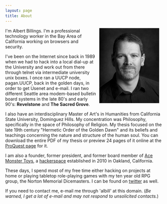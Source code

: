 ```yaml
---
layout: page
title: About
---
```


<img src="/images/6304911027_bee5677759_m.jpg" width="192" height="240" hspace="10" align="right" alt="Al - Black and White">I'm Albert  Billings. I'm a professional technology worker in the Bay Area of California working on browsers and security.

I've been on the Internet since back in 1989 when we had to hack into a local dial-up at the University and work out from there through telnet via intermediate university unix boxes. I once ran a UUCP node, pagan.UUCP, back in the golden days, in order to get Usenet and e-mail. I ran two different Seattle area modem-based bulletin board systems in the late 80's and early 90's: **Revelstone** and **The Sacred Grove**.

I also have an interdisciplinary Master of Art's in Humanities from California State University, Dominguez Hills. My concentration was Philosophy, specifically in the space of Philosophy of Religion. My thesis focused on the late 19th century "Hermetic Order of the Golden Dawn" and its beliefs and teachings concerning the nature and structure of the human soul. You can download the entire PDF of my thesis or preview 24 pages of it online at the [ProQuest page](http://proquest.umi.com/pqdweb?did=1472152931&Fmt=2&clientId%20=79356&RQT=309&VName=PQD) for it.

I am also a founder, former president, and former board member of [Ace Monster Toys](http://acemonstertoys.org), a [hackerspace](http://en.wikipedia.org/wiki/Hackerspace) established in 2010 in Oakland, California.

These days, I spend most of my free time either hacking on projects at home or playing tabletop role-playing games with my ten year old RPG group, the Norton Memorial Dicemasters. I can be found on [twitter](https://twitter.com/loremgibson) as well.

If you need to contact me, e-mail me through 'albill' at this domain. (<em>Be warned, I get a lot of e-mail and may not respond to unsolicited contacts.</em>)

